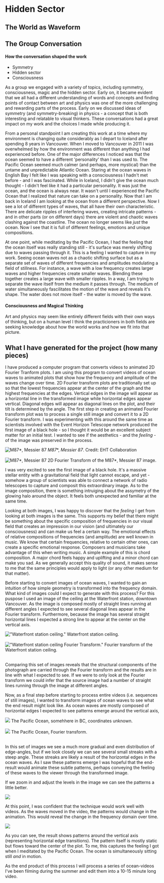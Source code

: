 # Hidden Sector
## The World as Waveform

## The Group Conversation
#### How the conversation shaped the work
- Symmetry 
- Hidden sector
- Consciousness 

As a group we engaged with a variety of topics, including symmetry, consciousness, magic and the hidden sector. Early on, it became evident that we all had a different understanding of words and concepts and finding points of contact between art and physics was one of the more challenging and rewarding parts of the process. 
Early on we discussed ideas of symmetry (and symmetry-breaking) in physics - a concept that is both interesting and relatable to visual thinkers. These conversations had a great impact on my work and the choices I made while producing it. 
    
From a personal standpoint I am creating this work at a time where my environment is changing quite considerably as I depart to Iceland after spending 8 years in Vancouver. 
When I moved to Vancouver in 2011 I was overwhelmed by how the environment was different than anything I had experienced before. One of the major differences I noticed was that the ocean seemed to have a different 'personality' than I was used to. The Pacific Ocean seemed much calmer (and perhaps, more mystical) than the untame and unpredictable Atlantic Ocean. Staring at the ocean waves in English Bay I felt like I was speaking with a consciousness I hadn't met before - and I was fascinated. While in Iceland, I didn't give the ocean much thought - I didn't feel like it had a particular personality. It was just the ocean, and the ocean is always near. It wasn't until I experienced the Pacific Ocean that I realized that nature can take on a personality. Now that I am back in Iceland I am looking at the ocean from a different perspective. Now I see a lot of different types of waves, that all have their own characteristic. There are delicate ripples of interfering waves, creating intricate patterns - and in other parts (or on different days) there are violent and chaotic waves clashing against the coastline. The ocean no longer seems like *just* the ocean. Now I see that it is full of different feelings, emotions and unique compositions. 

At one point, while meditating by the Pacific Ocean, I had the feeling that the ocean itself was really standing still - it's surface was merely shifting due to waves passing through it. This is a feeling I wanted to capture in my work. Seeing ocean waves not as a chaotic shifting surface but as a separate set of waves of different frequencies and amplitudes modulating a field of stillness. For instance, a wave with a low frequency creates larger waves and higher frequencies create smaller waves. Blending these together creates a large wave with smaller ripples. In a way, I am trying to separate the wave itself from the medium it passes through. The medium of water simultaneously fascilitates the motion of the wave and reveals it's shape. The water does not move itself - the water is moved by the wave. 

#### Consciousness and Magical Thinking
Art and physics may seem like entirely different fields with their own ways of thinking, but on a human level I think the practicioners in both fields are seeking knowledge about how the world works and how we fit into that picture. 

## What I have generated for the project (how many pieces)
I have produced a computer program that converts videos to animated 2D Fourier Tranform plots. I am using this program to convert videos of ocean waves to animated plots that show how the frequency and amplitude of the waves change over time. 2D Fourier transform plots are traditionally set up so that the lowest frequencies appear at the center of the graph and the highest frequencies at the edges. Vertical edges in the image will appear as a horizontal line in the transformed image while horizontal edges appear vertical. Diagonal edges will appear as diagonal lines on the plot, and their tilt is determined by the angle. 
The first step in creating an animated Fourier transform plot was to process a single still image and convert it to a 2D Fourier transform. I was experimenting with this around the same time as scientists involved with the Event Horizon Telescope network produced the first image of a black hole - so I thought it would be an excellent subject matter for an initial test. I wanted to see if the aesthetics - and the *feeling* - of the image was preserved in the process.

![M87*, Messier 87](https://cdn.eso.org/images/screen/eso1907a.jpg "Credit:
EHT Collaboration")
*M87**, *Messier 87*. Credit:
EHT Collaboration
<br> </br>
![M87*, Messier 87](output/A-Consensus_full_res_fft_lvls_cntrst_curve_low_res.png "2D Fourier Transform of the M87*, Messier 87 image.")
2D Fourier Transform of the M87*, Messier 87 image.


I was very excited to see the first image of a black hole. It's a massive stellar entity with a gravitational field that light cannot escape, and yet - somehow a group of scientists was able to connect a network of radio telescopes to capture and composit this extraordinary image. As to the image composition, there is something intruiging about the assymetry of the glowing halo around the object. It feels both unexpected and familiar at the same time. 

Looking at both images, I was happy to discover that the *feeling* I get from looking at both images is the same. This supports my belief that there might be something about the specific composition of frequencies in our visual field that creates an impression in our vision (and ultimately our consciousness) and can make us feel a certain way. The emotional effects of relative compositions of frequencies (and amplitude) are well known in music. We know that certain frequencies, relative to certain other ones, can create a specific emotional response. Composers and musicians take advantage of this when writing music. A simple example of this is chord composition. A major chord feels happy and uplifting and a minor chord can make you sad. As we generally accept this quality of sound, it makes sense to me that the same principles would apply to light (or any other medium for that matter).

Before starting to convert images of ocean waves, I wanted to gain an intuition of how simple geometry is transformed into the frequency domain. What kind of images could I expect to generate with this process? For this puspose I used an image of the ceiling at the Waterfront station, downtown Vancouver. As the image is composed mostly of straight lines running at different angles I expected to see several diagonal lines appear in the Fourier transform. Furthermore, because the image has several straight horizontal lines I expected a strong line to appear at the center on the vertical axis. 

!["Waterfront station ceiling."](input/waterfront_ceiling_low_res.jpg "Waterfront station ceiling.")
Waterfront station ceiling.
<br> </br>
!["Waterfront station ceiling Fourier Transform."](output/waterfron_ceiling_fft_levels_low_res.png)
Fourier transform of the Waterfront station ceiling. 
<br> </br>

Comparing this set of images reveals that the structural components of the photograph are carried through the Fourier transform and the results are in line with what I expected to see. If we were to only look at the Fourier transform we could infer that the source image had a number of straight lines running through the image at different angles.

Now, as a final step before starting to process entire videos (i.e. sequences of still images), I wanted to transform images of ocean waves to see what the end result might look like. As ocean waves are mostly composed of horizontal edges I expected to see patterns emerge around the vertical axis,  


![](input/horizon_low_res.jpg)
The Pacific Ocean, somehhere in BC, coordinates unknown.
<br> </br>
![](output/horizon_full_res_fft_levels_low_res.png)
The Pacific Ocean, Fourier transform.
<br> </br>

In this set of images we see a much more gradual and even distribution of edge-angles, but if we look closely we can see several small streaks with a steep angle. These streaks are likely a result of the horizontal edges in the ocean waves. As I saw these patterns emerge I was hopeful that the end-result would animate these subtle patterns, perhaps conveying the feeling of these waves to the viewer through the transformed image. 

If we zoom in and adjust the levels in the image we can see the patterns a little better.

![](output/horizon_full_res_fft_levels_crop_low_res.png)

At this point, I was confident that the technique would work well with videos. As the waves moved in the video, the patterns would change in the animation. This would reveal the change in the frequency domain over time.

![](output/nesid_ocean_short_fft.gif)

As you can see, the result shows patterns around the vertical axis (representing horizontal edge transitions). The pattern itself is mostly static but flows toward the center of the plot. To me, this captures the feeling I got when I meditated by the Pacific Ocean. The ocean is simultaneously sitting still *and* in motion.

As the end product of this process I will process a series of ocean-videos I've been filming during the summer and edit them into a 10-15 minute long video. 












